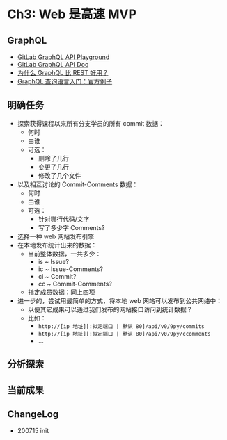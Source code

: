 # Ch3: Web 是高速 MVP

## GraphQL

- [GitLab GraphQL API Playground](https://gitlab.com/-/graphql-explorer)
- [GitLab GraphQL API Doc](https://docs.gitlab.com/ee/api/graphql/getting_started.html)
- [为什么 GraphQL 比 REST 好用？](https://www.bilibili.com/video/BV1f4411A7qA)
- [GraphQL 查询语言入门：官方例子](https://www.bilibili.com/video/BV1hJ41157sz)

## 明确任务

- 探索获得课程以来所有分支学员的所有 commit 数据：
    - 何时
    - 由谁
    - 可选：
        - 删除了几行
        - 变更了几行
        - 修改了几个文件
- 以及相互讨论的 Commit-Comments 数据：
    - 何时
    - 由谁
    - 可选：
        - 针对哪行代码/文字
        - 写了多少字 Comments?
- 选择一种 web 网站发布引擎
- 在本地发布统计出来的数据：
    - 当前整体数据，一共多少：
        - is ~ Issue?
        - ic ~ Issue-Comments?
        - ci ~ Commit?
        - cc ~ Commit-Comments?
    - 指定成员数据：同上四项
- 进一步的，尝试用最简单的方式，将本地 web 网站可以发布到公共网络中：
    - 以便其它成果可以通过我们发布的网站接口访问到统计数据？
    - 比如：
        - `http://[ip 地址][:拟定端口 | 默认 80]/api/v0/9py/commits`
        - `http://[ip 地址][:拟定端口 | 默认 80]/api/v0/9py/ccomments`
        - ...

## 分析探索

## 当前成果

## ChangeLog

- 200715 init

